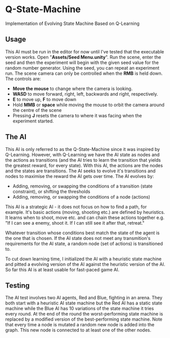 # Q-State-Machine
Implementation of Evolving State Machine Based on Q-Learning

## Usage
This AI must be run in the editor for now until I've tested that the executable version works.
Open "**Assets/Seed Menu.unity**". Run the scene, enter the seed and then the experiment will begin with the given seed value for the random number generator. Using the seed, you can repeat an experiment run.
The scene camera can only be controlled when the **RMB** is held down. The controls are:
* **Move the mouse** to change where the camera is looking.
* **WASD** to move forward, right, left, backwards and right, respectively.
* **E** to move up, **F** to move down
* Hold **MMB** or **space** while moving the mouse to orbit the camera around the centre of the scene
* Pressing **J** resets the camera to where it was facing when the experiment started.

## The AI
This AI is only referred to as the Q-State-Machine since it was inspired by Q-Learning. However, with Q-Learning we have the AI state as nodes and the actions as transitions (and the AI tries to learn the transition that yields the greatest reward, for every state). With this AI, the actions are the nodes and the states are transitions. The AI seeks to evolve it's transitions and nodes to maximise the reward the AI gets over time. The AI evolves by:
* Adding, removing, or swapping the conditions of a transition (state constraint), or shifting the thresholds
* Adding, removing, or swapping the conditions of a node (actions)

This AI is a strategic AI - it does not focus on how to find a path, for example. It's basic actions (moving, shooting etc.) are defined by heuristics. It learns when to shoot, move etc. and can chain these actions together e.g. "If I can see a enemy, shoot it. If I can still see it after that, retreat."

Whatever transition whose conditions best match the state of the agent is the one that is chosen. If the AI state does not meet any transmition's requirements for the AI state, a random node (set of actions) is transitioned to.

To cut down learning time, I initialized the AI with a heuristic state machine and pitted a evolving version of the AI against the heuristic version of the AI. So far this AI is at least usable for fast-paced game AI.

## Testing
The AI test involves two AI agents, Red and Blue, fighting in an arena. They both start with a heuristic AI state machine but the Red AI has a static state machine while the Blue AI has 10 variations of the state machine it tries every round. At the end of the round the worst-performing state machine is replaced by a modified version of the best-performing state machine. Note that every time a node is mutated a random new node is added into the graph. This new node is connected to at least one of the other nodes.
